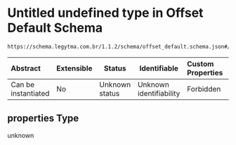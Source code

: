 # Untitled undefined type in Offset Default Schema

```txt
https://schema.legytma.com.br/1.1.2/schema/offset_default.schema.json#/properties
```




| Abstract            | Extensible | Status         | Identifiable            | Custom Properties | Additional Properties | Access Restrictions | Defined In                                                                                  |
| :------------------ | ---------- | -------------- | ----------------------- | :---------------- | --------------------- | ------------------- | ------------------------------------------------------------------------------------------- |
| Can be instantiated | No         | Unknown status | Unknown identifiability | Forbidden         | Allowed               | none                | [offset_default.schema.json\*](../schema/offset_default.schema.json) |

## properties Type

unknown
